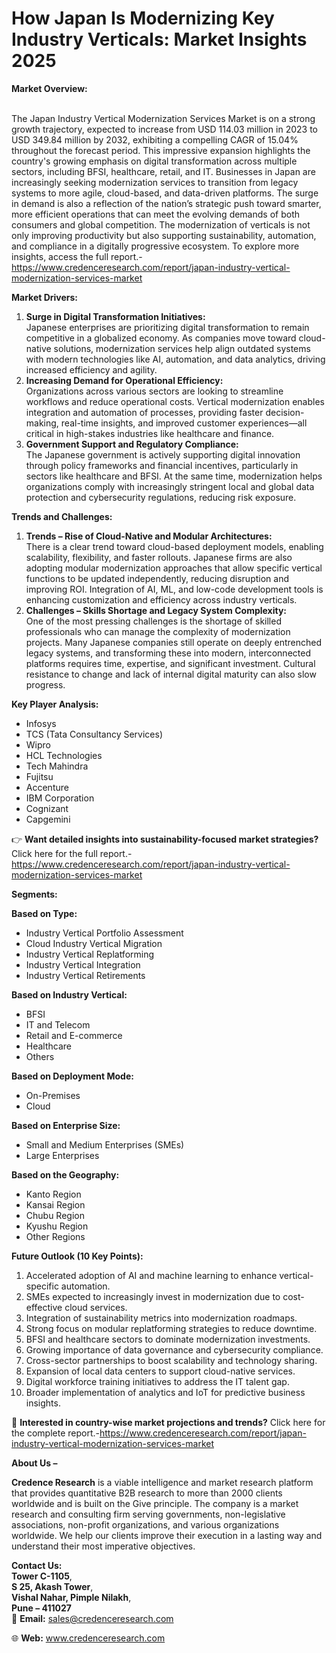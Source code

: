 # How Japan Is Modernizing Key Industry Verticals: Market Insights 2025


<p><strong>Market Overview:</strong></p>
<p><br /> The Japan Industry Vertical Modernization Services Market is on a strong growth trajectory, expected to increase from USD 114.03 million in 2023 to USD 349.84 million by 2032, exhibiting a compelling CAGR of 15.04% throughout the forecast period. This impressive expansion highlights the country's growing emphasis on digital transformation across multiple sectors, including BFSI, healthcare, retail, and IT. Businesses in Japan are increasingly seeking modernization services to transition from legacy systems to more agile, cloud-based, and data-driven platforms. The surge in demand is also a reflection of the nation&rsquo;s strategic push toward smarter, more efficient operations that can meet the evolving demands of both consumers and global competition. The modernization of verticals is not only improving productivity but also supporting sustainability, automation, and compliance in a digitally progressive ecosystem. To explore more insights, access the full report.-<a href="https://www.credenceresearch.com/report/japan-industry-vertical-modernization-services-market">https://www.credenceresearch.com/report/japan-industry-vertical-modernization-services-market</a></p>
<p><strong>Market Drivers:</strong></p>
<ol>
<li><strong> Surge in Digital Transformation Initiatives:</strong><br /> Japanese enterprises are prioritizing digital transformation to remain competitive in a globalized economy. As companies move toward cloud-native solutions, modernization services help align outdated systems with modern technologies like AI, automation, and data analytics, driving increased efficiency and agility.</li>
<li><strong> Increasing Demand for Operational Efficiency:</strong><br /> Organizations across various sectors are looking to streamline workflows and reduce operational costs. Vertical modernization enables integration and automation of processes, providing faster decision-making, real-time insights, and improved customer experiences&mdash;all critical in high-stakes industries like healthcare and finance.</li>
<li><strong> Government Support and Regulatory Compliance:</strong><br /> The Japanese government is actively supporting digital innovation through policy frameworks and financial incentives, particularly in sectors like healthcare and BFSI. At the same time, modernization helps organizations comply with increasingly stringent local and global data protection and cybersecurity regulations, reducing risk exposure.</li>
</ol>
<p><strong>Trends and Challenges:</strong></p>
<ol>
<li><strong> Trends &ndash; Rise of Cloud-Native and Modular Architectures:</strong><br /> There is a clear trend toward cloud-based deployment models, enabling scalability, flexibility, and faster rollouts. Japanese firms are also adopting modular modernization approaches that allow specific vertical functions to be updated independently, reducing disruption and improving ROI. Integration of AI, ML, and low-code development tools is enhancing customization and efficiency across industry verticals.</li>
<li><strong> Challenges &ndash; Skills Shortage and Legacy System Complexity:</strong><br /> One of the most pressing challenges is the shortage of skilled professionals who can manage the complexity of modernization projects. Many Japanese companies still operate on deeply entrenched legacy systems, and transforming these into modern, interconnected platforms requires time, expertise, and significant investment. Cultural resistance to change and lack of internal digital maturity can also slow progress.</li>
</ol>
<p><strong>Key Player Analysis:</strong></p>
<ul>
<li>Infosys</li>
<li>TCS (Tata Consultancy Services)</li>
<li>Wipro</li>
<li>HCL Technologies</li>
<li>Tech Mahindra</li>
<li>Fujitsu</li>
<li>Accenture</li>
<li>IBM Corporation</li>
<li>Cognizant</li>
<li>Capgemini</li>
</ul>
<p>👉 <strong>Want detailed insights into sustainability-focused market strategies?</strong> Click here for the full report.-<a href="https://www.credenceresearch.com/report/japan-industry-vertical-modernization-services-market">https://www.credenceresearch.com/report/japan-industry-vertical-modernization-services-market</a></p>
<p><strong>Segments:</strong></p>
<p><strong>Based on Type:</strong></p>
<ul>
<li>Industry Vertical Portfolio Assessment</li>
<li>Cloud Industry Vertical Migration</li>
<li>Industry Vertical Replatforming</li>
<li>Industry Vertical Integration</li>
<li>Industry Vertical Retirements</li>
</ul>
<p><strong>Based on Industry Vertical:</strong></p>
<ul>
<li>BFSI</li>
<li>IT and Telecom</li>
<li>Retail and E-commerce</li>
<li>Healthcare</li>
<li>Others</li>
</ul>
<p><strong>Based on Deployment Mode:</strong></p>
<ul>
<li>On-Premises</li>
<li>Cloud</li>
</ul>
<p><strong>Based on Enterprise Size:</strong></p>
<ul>
<li>Small and Medium Enterprises (SMEs)</li>
<li>Large Enterprises</li>
</ul>
<p><strong>Based on the Geography:</strong></p>
<ul>
<li>Kanto Region</li>
<li>Kansai Region</li>
<li>Chubu Region</li>
<li>Kyushu Region</li>
<li>Other Regions</li>
</ul>
<p><strong>Future Outlook (10 Key Points):</strong></p>
<ol>
<li>Accelerated adoption of AI and machine learning to enhance vertical-specific automation.</li>
<li>SMEs expected to increasingly invest in modernization due to cost-effective cloud services.</li>
<li>Integration of sustainability metrics into modernization roadmaps.</li>
<li>Strong focus on modular replatforming strategies to reduce downtime.</li>
<li>BFSI and healthcare sectors to dominate modernization investments.</li>
<li>Growing importance of data governance and cybersecurity compliance.</li>
<li>Cross-sector partnerships to boost scalability and technology sharing.</li>
<li>Expansion of local data centers to support cloud-native services.</li>
<li>Digital workforce training initiatives to address the IT talent gap.</li>
<li>Broader implementation of analytics and IoT for predictive business insights.</li>
</ol>
<p>📌 <strong>Interested in country-wise market projections and trends?</strong> Click here for the complete report.-<a href="https://www.credenceresearch.com/report/japan-industry-vertical-modernization-services-market">https://www.credenceresearch.com/report/japan-industry-vertical-modernization-services-market</a></p>
<p><strong>About Us &ndash;</strong></p>
<p><strong>Credence Research</strong> is a viable intelligence and market research platform that provides quantitative B2B research to more than 2000 clients worldwide and is built on the Give principle. The company is a market research and consulting firm serving governments, non-legislative associations, non-profit organizations, and various organizations worldwide. We help our clients improve their execution in a lasting way and understand their most imperative objectives.</p>
<p><strong>Contact Us:</strong><br /> <strong>Tower C-1105</strong>,<br /> <strong>S 25, Akash Tower</strong>,<br /> <strong>Vishal Nahar, Pimple Nilakh</strong>,<br /> <strong>Pune &ndash; 411027</strong><br /> 📧 <strong>Email:</strong> <a href="mailto:sales@credenceresearch.com">sales@credenceresearch.com</a></p>
<p>🌐 <strong>Web:</strong> <a href="https://www.credenceresearch.com/">www.credenceresearch.com</a></p>
